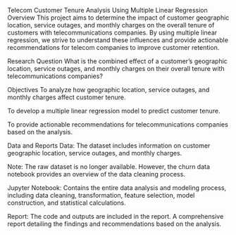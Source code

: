 Telecom Customer Tenure Analysis Using Multiple Linear Regression
Overview
This project aims to determine the impact of customer geographic location, service outages, and monthly charges on the overall tenure of customers with telecommunications companies. By using multiple linear regression, we strive to understand these influences and provide actionable recommendations for telecom companies to improve customer retention.

Research Question
What is the combined effect of a customer’s geographic location, service outages, and monthly charges on their overall tenure with telecommunications companies?

Objectives
To analyze how geographic location, service outages, and monthly charges affect customer tenure.

To develop a multiple linear regression model to predict customer tenure.

To provide actionable recommendations for telecommunications companies based on the analysis.

Data and Reports
Data: The dataset includes information on customer geographic location, service outages, and monthly charges.

Note: The raw dataset is no longer available. However, the churn data notebook provides an overview of the data cleaning process.

Jupyter Notebook: Contains the entire data analysis and modeling process, including data cleaning, transformation, feature selection, model construction, and statistical calculations.

Report: The code and outputs are included in the report. A comprehensive report detailing the findings and recommendations based on the analysis.

